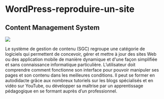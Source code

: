 # WordPress-reproduire-un-site
<h2>Content Management System</h2>
<img src="https://bluewebocean.com/wp-content/uploads/2019/03/cms-cover.png" >
<p>Le système de gestion de contenu (SGC) regroupe une catégorie de logiciels qui permettent de concevoir, gérer et mettre à jour des sites Web ou des application mobile de manière dynamique et d'une façon simplifiée et sans connaissance informatique particulière. L’utilisateur doit comprendre comment fonctionne son interface pour pouvoir manipuler ses pages et son contenu dans les meilleures conditions. Il peut se former en autodidacte grâce aux nombreux tutoriels sur les blogs spécialisés et en vidéo sur YouTube, ou développer sa maîtrise par un apprentissage pédagogique en se formant auprès d’un professionnel. </p>